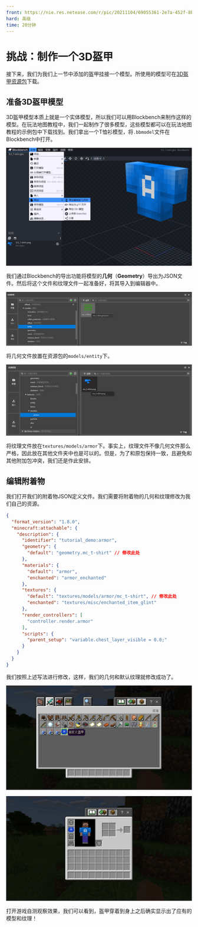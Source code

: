 ```yaml
---
front: https://nie.res.netease.com/r/pic/20211104/69055361-2e7a-452f-8b1a-f23e1262a03a.jpg
hard: 高级
time: 20分钟
---
```


# 挑战：制作一个3D盔甲

接下来，我们为我们上一节中添加的盔甲挂接一个模型。所使用的模型可在[3D盔甲资源包](https://g79.gdl.netease.com/addonguide-9.zip)下载。

## 准备3D盔甲模型

3D盔甲模型本质上就是一个实体模型，所以我们可以用Blockbench来制作这样的模型。在玩法地图教程中，我们一起制作了很多模型，这些模型都可以在玩法地图教程的示例包中下载找到。我们拿出一个T恤衫模型，将`.bbmodel`文件在Blockbench中打开。

![](./images/9.5_export.png)

我们通过Blockbench的导出功能将模型的**几何**（**Geometry**）导出为JSON文件。然后将这个文件和纹理文件一起准备好，将其导入到编辑器中。

![](./images/9.5_import_geo.png)

将几何文件放置在资源包的`models/entity`下。

![](./images/9.5_import_texture.png)

将纹理文件放在`textures/models/armor`下。事实上，纹理文件不像几何文件那么严格，因此放在其他文件夹中也是可以的。但是，为了和原包保持一致，且避免和其他附加包冲突，我们还是作此安排。

## 编辑附着物

我们打开我们的附着物JSON定义文件。我们需要将附着物的几何和纹理修改为我们自己的资源。

```json
{
  "format_version": "1.8.0",
  "minecraft:attachable": {
    "description": {
      "identifier": "tutorial_demo:armor",
      "geometry": {
        "default": "geometry.mc_t-shirt" // 修改此处
      },
      "materials": {
        "default": "armor",
        "enchanted": "armor_enchanted"
      },
      "textures": {
        "default": "textures/models/armor/mc_t-shirt", // 修改此处
        "enchanted": "textures/misc/enchanted_item_glint"
      },
      "render_controllers": [
        "controller.render.armor"
      ],
      "scripts": {
        "parent_setup": "variable.chest_layer_visible = 0.0;"
      }
    }
  }
}
```

我们按照上述写法进行修改，这样，我们的几何和默认纹理就修改成功了。

![](./images/9.5_t-shirt_in-game.png)

![](./images/9.5_t-shirt_preview.png)

打开游戏自测观察效果，我们可以看到，盔甲穿着到身上之后确实显示出了应有的模型和纹理！
